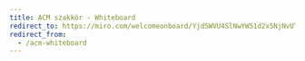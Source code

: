 ```yaml
---
title: ACM szakkör - Whiteboard
redirect_to: https://miro.com/welcomeonboard/YjdSWVU4SlNwYW51d2x5NjNvUTg0WU1IWU04THBHQXh0VjZTNERUZlpxc0tDUlNIbVlqNmp0TTFVQkJwcGNaSHwzMDc0NDU3MzQ1NzgwOTgyOTMzfDI=?share_link_id=905786391766
redirect_from:
  - /acm-whiteboard
---
```

